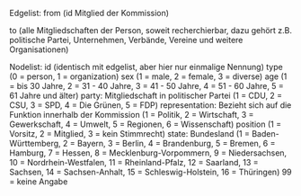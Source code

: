 Edgelist:
from (id Mitglied der Kommission) 

to (alle Mitgliedschaften der Person, soweit recherchierbar, dazu gehört z.B. politische Partei, Unternehmen, Verbände, Vereine und weitere Organisationen)

Nodelist:
id (identisch mit edgelist, aber hier nur einmalige Nennung) 
type (0 = person, 1 = organization)
sex (1 = male, 2 = female, 3 = diverse)
age (1 = bis 30 Jahre, 2 = 31 - 40 Jahre, 3 = 41 - 50 Jahre, 4 = 51 - 60 Jahre, 5 = 61 Jahre und älter)
party: Mitgliedschaft in politischer Partei (1 = CDU, 2 = CSU, 3 = SPD, 4 = Die Grünen, 5 = FDP)
representation: Bezieht sich auf die Funktion innerhalb der Kommission (1 = Politik, 2 = Wirtschaft, 3 = Gewerkschaft, 4 = Umwelt, 5 = Regionen, 6 = Wissenschaft)
position (1 = Vorsitz, 2 = Mitglied, 3 = kein Stimmrecht)
state: Bundesland (1 = Baden-Württemberg, 2 = Bayern, 3 = Berlin, 4 = Brandenburg, 5 = Bremen, 6 = Hamburg, 7 = Hessen, 8 = Mecklenburg-Vorpommern, 9 = Niedersachsen, 10 = Nordrhein-Westfalen, 11 = Rheinland-Pfalz, 12 = Saarland, 13 = Sachsen, 14 = Sachsen-Anhalt, 15 = Schleswig-Holstein, 16 = Thüringen)
99 = keine Angabe
